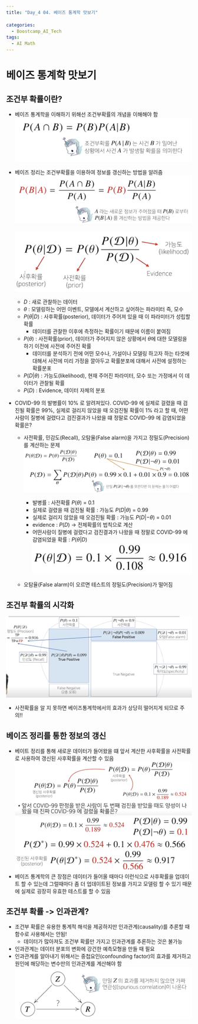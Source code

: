 ```yaml
---
title: "Day_4 04. 베이즈 통계학 맛보기"

categories: 
  - Boostcamp_AI_Tech
tags:
  - AI Math
---
```


# 베이즈 통계학 맛보기

## 조건부 확률이란?

- 베이즈 통계학을 이해하기 위해선 조건부확률의 개념을 이해해야 함
    ![](../assets/images/2021-08-05-15-01-49.png)
- 베이즈 정리는 조건부확률을 이용하여 정보를 갱신하는 방법을 알려줌
    ![](../assets/images/2021-08-05-15-02-31.png)

    ![](../assets/images/2021-08-05-15-04-48.png)
    - $D$ : 새로 관찰하는 데이터
    - $\theta$ : 모델링하는 어떤 이벤트, 모델에서 계산하고 싶어하는 파라미터 즉, 모수
    - $P(\theta|D)$ : 사후확률(posterior), 데이터가 주어져 있을 때 이 파라미터가 성립할 확률
      - 데이터를 관찰한 이후에 측정하는 확률이기 때문에 이름이 붙여짐
    - $P(\theta)$ : 사전확률(prior), 데이터가 주어지지 않은 상황에서 $\theta$에 대한 모델링을 하기 이전에 사전에 주어진 확률
      - 데이터를 분석하기 전에 어떤 모수나, 가설이나 모델링 하고자 하는 타겟에 대해서 사전에 미리 가정을 깔아두고 확률분포에 대해서 사전에 설정하는 확률분포
    - $P(D|\theta)$ : 가능도(likelihood), 현재 주어진 파라미터, 모수 또는 가정에서 이 데이터가 관찰될 확률
    - $P(D)$ : Evidence, 데이터 자체의 분포

- COVID-99 의 발병률이 10% 로 알려져있다. COVID-99 에 실제로 걸렸을 때 검진될 확률은 99%, 실제로 걸리지 않았을 때 오검진될 확률이 1% 라고 할 때, 어떤 사람이 질병에 걸렸다고 검진결과가 나왔을 떄 정말로 COVID-99 에 감염되었을 확률은?
  - 사전확률, 민감도(Recall), 오탐율(False alarm)을 가지고 정밀도(Precision)를 계산하는 문제
    ![](../assets/images/2021-08-05-15-19-13.png)
    - 발병률 : 사전확률 $P(\theta)$ = 0.1
    - 실제로 걸렸을 때 검진될 확률 : 가능도 $P(D|\theta)$ = 0.99
    - 실제로 걸리지 않았을 때 오검진될 확률 : 가능도 $P(D|-\theta)$ = 0.01
    - evidence : $P(D)$  -> 전체확률의 법칙으로 계산
    - 어떤사람이 질병에 걸렸다고 검진결과가 나왔을 때 정말로 COVID-99 에 감염되었을 확률 : $P(\theta|D)$
    ![](../assets/images/2021-08-05-15-20-51.png)
    
  - 오탐율(False alarm)이 오르면 테스트의 정밀도(Precision)가 떨어짐

## 조건부 확률의 시각화

![](../assets/images/2021-08-05-15-27-19.png)

- 사전확률을 알 지 못하면 베이즈통계학에서의 효과가 상당히 떨어지게 되므로 주의!!

## 베이즈 정리를 통한 정보의 갱신

- 베이트 정리를 통해 새로운 데이터가 들어왔을 떄 앞서 계산한 사후확률을 사전확률로 사용하여 갱신된 사후확률을 계산할 수 있음
    ![](../assets/images/2021-08-05-15-30-01.png)
    ![](../assets/images/2021-08-05-15-31-05.png)
- 베이즈 통계학의 큰 장점은 데이터가 들어올 때마다 이런식으로 사후확률을 업데이트 할 수 있는데 그럴때마다 좀 더 업데이트된 정보를 가지고 모델링 할 수 있기 때문에 실제로 굉장히 유효한 테스트를 할 수 있음

## 조건부 확률 -> 인과관계?

- 조건부 확률은 유용한 통계적 해석을 제공하지만 인과관계(causality)를 추론할 때 함수로 사용해서는 안됨!
  - 데이터가 많아져도 조건부 확률만 가지고 인과관계를 추론하는 것은 불가능
- 인과관계는 데이터 분포의 변화에 강건한 예측모형을 만들 때 필요
- 인과관계를 알아내기 위해서는 중첩요인(confounding factor)의 효과를 제거하고 원인에 해당하는 변수만의 인과관계를 계산해야 함
    ![](../assets/images/2021-08-05-15-35-17.png)


